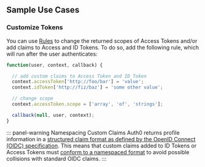 ## Sample Use Cases

### Customize Tokens

You can use [Rules](/rules) to change the returned scopes of Access Tokens and/or add claims to Access and ID Tokens. To do so, add the following rule, which will run after the user authenticates:

```javascript
function(user, context, callback) {

  // add custom claims to Access Token and ID Token
  context.accessToken['http://foo/bar'] = 'value';
  context.idToken['http://fiz/baz'] = 'some other value';

  // change scope
  context.accessToken.scope = ['array', 'of', 'strings'];

  callback(null, user, context);
}
```

::: panel-warning Namespacing Custom Claims 
Auth0 returns profile information in a [structured claim format as defined by the OpenID Connect (OIDC) specification](https://openid.net/specs/openid-connect-core-1_0.html#StandardClaims). This means that custom claims added to ID Tokens or Access Tokens must [conform to a namespaced format](/tokens/concepts/claims-namespacing) to avoid possible collisions with standard OIDC claims. 
:::
